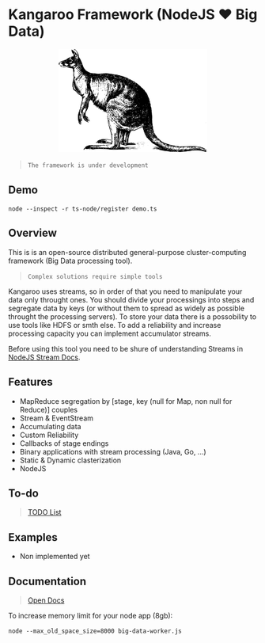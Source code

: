 # Kangaroo Framework (NodeJS :heart: Big Data)

<p align="center">
  <img width="300" src="./logo.svg">
</p>

> `The framework is under development`

## Demo

```
node --inspect -r ts-node/register demo.ts
```

## Overview

This is is an open-source distributed general-purpose cluster-computing framework (Big Data processing tool).

> `Complex solutions require simple tools`

Kangaroo uses streams, so in order of that you need to manipulate your data only throught ones. You should divide your processings into steps and segregate data by keys (or without them to spread as widely as possible throught the processing servers). To store your data there is a possobility to use tools like HDFS or smth else. To add a reliability and increase processing capacity you can implement accumulator streams.

Before using this tool you need to be shure of understanding Streams in [NodeJS Stream Docs](https://nodejs.org/api/stream.html).

## Features

  - MapReduce segregation by [stage, key (null for Map, non null for Reduce)] couples
  - Stream & EventStream
  - Accumulating data
  - Custom Reliability
  - Callbacks of stage endings
  - Binary applications with stream processing (Java, Go, ...)
  - Static & Dynamic clasterization
  - NodeJS

## To-do

> [TODO List](./readme.todo)

## Examples

  - Non implemented yet

## Documentation

> [Open Docs](./docs/index.md)

To increase memory limit for your node app (8gb):
```
node --max_old_space_size=8000 big-data-worker.js
```
